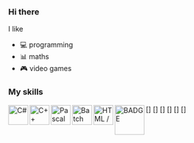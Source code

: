 ### Hi there

I like
- :computer: programming
- :bar_chart: maths
- :video_game: video games

### My skills
[<img align="left" alt="C#" width="40px" height="40px" src="https://upload.wikimedia.org/wikipedia/commons/thumb/0/0d/C_Sharp_wordmark.svg/150px-C_Sharp_wordmark.svg.png"/>]
[<img align="left" alt="C++" width="40px" height="40px" src="https://upload.wikimedia.org/wikipedia/commons/thumb/1/18/ISO_C%2B%2B_Logo.svg/71px-ISO_C%2B%2B_Logo.svg.png"/>]
[<img align="left" alt="Pascal" width="40px" height="40px" src="https://i.ytimg.com/vi/keW2PYcZ-3Q/hqdefault.jpg"/>]
[<img align="left" alt="Batch" width="40px" height="40px" src="http://s1.iconbird.com/ico/0512/Pleasant/file1337622849.png"/>]
[<img align="left" alt="HTML / CSS / JavaScript" width="40px" height="40px" src="https://encrypted-tbn0.gstatic.com/images?q=tbn%3AANd9GcTraQ27hl5HdKrnSYlRPBn6IETt9p-6ZYgWSQ&usqp=CAU"/>]
[<img align="left" alt="BADGE" width="60px" height="60px" src="https://www.codewars.com/users/anufrievalex2006/badges/large"/>]
